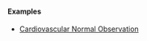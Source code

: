 #### Examples

- [Cardiovascular Normal Observation](ncdhc-observation-cardiovascular-normal-example.html)